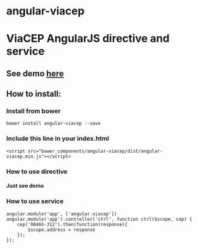 # angular-viacep

# ViaCEP AngularJS directive and service

## See demo [here]()

## How to install:

### Install from bower
    bower install angular-viacep --save

### Include this line in your index.html
    <script src="bower_components/angular-viacep/dist/angular-viacep.min.js"></script>

### How to use directive
#### Just see demo

### How to use service
    angular.module('app', ['angular.viacep'])
    angular.module('app').controller('ctrl', function ctrl($scope, cep) {
        cep('08465-312').then(function(response){
            $scope.address = response
        });
    });
